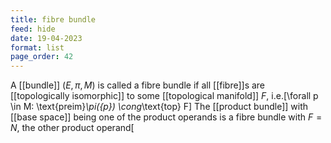 ```yaml
---
title: fibre bundle
feed: hide
date: 19-04-2023
format: list
page_order: 42
---
```



A [[bundle]] $(E, \pi, M)$ is called a fibre bundle if all [[fibre]]s are [[topologically isomorphic]] to some [[topological manifold]] $F$, i.e.\[\forall p \in M: \text{preim}_\pi(\{p\}) \cong_\text{top} F\]
The [[product bundle]] with [[base space]] being one of the product operands is a fibre bundle with $F=N$, the other product operand\[